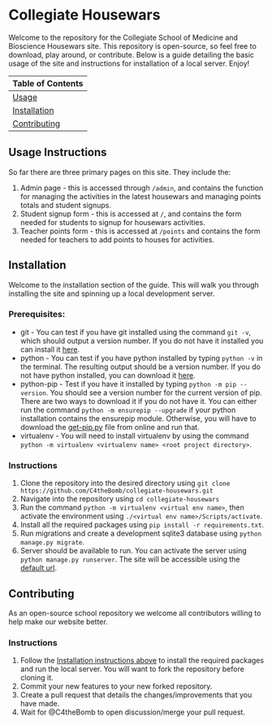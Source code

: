 # Collegiate Housewars

Welcome to the repository for the Collegiate School of Medicine and Bioscience Housewars site. This repository is open-source, so feel free to download, play around, or contribute. Below is a guide detailing the basic usage of the site and instructions for installation of a local server. Enjoy!

| Table of Contents |
| ------- |
| [Usage](#Usage-Instructions) |
| [Installation](#Installation) |
| [Contributing](#Contributing) |

## Usage Instructions
So far there are three primary pages on this site. They include the: 
1. Admin page - this is accessed through `/admin`, and contains the function for managing the activities in the latest housewars and managing points totals and student signups.
2. Student signup form - this is accessed at `/`, and contains the form needed for students to signup for housewars activities.
3. Teacher points form - this is accessed at `/points` and contains the form needed for teachers to add points to houses for activities.

## Installation
Welcome to the installation section of the guide. This will walk you through installing the site and spinning up a local development server. 

### Prerequisites:
- git - You can test if you have git installed using the command `git -v`, which should output a version number. If you do not have it installed you can install it [here](https://git-scm.com/downloads).
- python - You can test if you have python installed by typing `python -v` in the terminal. The resulting output should be a version number. If you do not have python installed, you can download it [here](https://www.python.org/downloads/).
- python-pip - Test if you have it installed by typing `python -m pip --version`. You should see a version number for the current version of pip. There are two ways to download it if you do not have it. You can either run the command `python -m ensurepip --upgrade` if your python installation contains the ensurepip module. Otherwise, you will have to download the [get-pip.py](https://bootstrap.pypa.io/get-pip.py) file from online and run that.
- virtualenv - You will need to install virtualenv by using the command `python -m virtualenv <virtualenv name> <root project directory>`.
  
### Instructions
1. Clone the repository into the desired directory using `git clone https://github.com/C4theBomb/collegiate-housewars.git`
2. Navigate into the repository using `cd collegiate-housewars`
3. Run the command `python -m virtualenv <virtual env name>`, then activate the environment using `./<virtual env name>/Scripts/activate`.
4. Install all the required packages using `pip install -r requirements.txt`.
5. Run migrations and create a development sqlite3 database using `python manage.py migrate`.
6. Server should be available to run. You can activate the server using `python manage.py runserver`. The site will be accessible using the [default url](http://localhost:8000).

## Contributing
As an open-source school repository we welcome all contributors willing to help make our website better.

### Instructions
1. Follow the [Installation instructions above](#Installation-Instructions) to install the required packages and run the local server. You will want to fork the repository before cloning it.
2. Commit your new features to your new forked repository.
3. Create a pull request that details the changes/improvements that you have made.
4. Wait for @C4theBomb to open discussion/merge your pull request.
